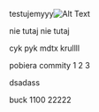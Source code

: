 testujemyyy![Alt Text](https://picsum.photos/id/8/200/300)

nie tutaj nie tutaj 

cyk pyk mdtx krullll


pobiera commity 1 2 3


dsadass  


buck 1100
22222
